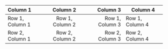 | Column 1 | Column 2 | Column 3 | Column 4 |
| :-- | :-: | --: | --- |
| Row 1, Column 1 | Row 1, Column 2 | Row 1, Column 3 | Row 1, Column 4 |
| Row 2, Column 1 | Row 2, Column 2 | Row 2, Column 3 | Row 2, Column 4 |